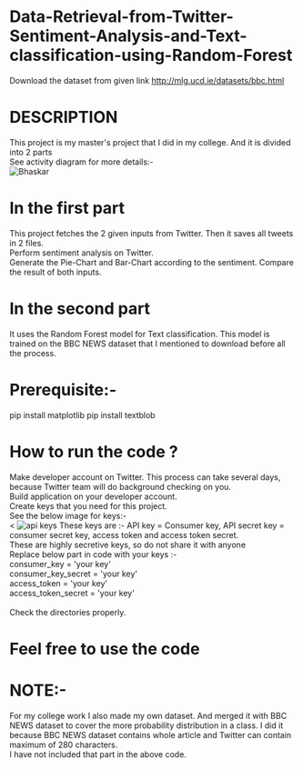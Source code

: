 # Data-Retrieval-from-Twitter-Sentiment-Analysis-and-Text-classification-using-Random-Forest<br>
Download the dataset from given link http://mlg.ucd.ie/datasets/bbc.html<br>

# DESCRIPTION<br>
This project is my master's project that I did in my college. And it is divided into 2 parts<br>
See activity diagram for more details:-<br>
![Bhaskar](https://user-images.githubusercontent.com/52116851/90570760-3c6dd980-e165-11ea-83b0-8269e7de71c2.png)



# In the first part<br>
This project fetches the 2 given inputs from Twitter. Then it saves all tweets in 2 files. <br>
Perform sentiment analysis on Twitter. <br>
Generate the Pie-Chart and Bar-Chart according to the sentiment.
Compare the result of both inputs.<br>

# In the second part<br>
It uses the Random Forest model for Text classification. This model is trained on the BBC NEWS dataset that I mentioned to download before all the process.<br>

# Prerequisite:-<br>
pip install matplotlib
pip install textblob

# How to run the code ?<br>
Make developer account on Twitter. This process can take several days, because Twitter team will do background checking on you.<br>
Build application on your developer account.<br>
Create keys that you need for this project.<br>
See the below image for keys:-<br>
<
![api keys](https://user-images.githubusercontent.com/52116851/90570963-ab4b3280-e165-11ea-9065-31d86daca881.PNG)
These keys are :- API key = Consumer key, API secret key = consumer secret key, access token and access token secret.<br>
These are highly secretive keys, so do not share it with anyone<br>
Replace below part in code with your keys :-<br>
consumer_key = 'your key'<br>
consumer_key_secret = 'your key'<br>
access_token = 'your key'<br>
access_token_secret = 'your key'<br>
<br>
Check the directories properly.



# Feel free to use the code

# NOTE:-
For my college work I also made my own dataset. And merged it with BBC NEWS dataset to cover the more probability distribution in a class. I did it because BBC NEWS dataset contains whole article and Twitter can contain maximum of 280 characters.<br>
I have not included that part in the above code.
